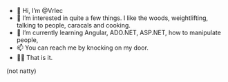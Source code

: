 - 👋 Hi, I’m @Vrlec
- 👀 I’m interested in quite a few things. I like the woods, weightlifting, talking to people, caracals and cooking.
- 🌱 I’m currently learning Angular, ADO.NET, ASP.NET, how to manipulate people, 
- 📫 You can reach me by knocking on my door.
- 👍🏿 That is it.

(not natty)

<!---
Vrlec/Vrlec is a ✨ special ✨ repository because its `README.md` (this file) appears on your GitHub profile.
You can click the Preview link to take a look at your changes.
--->

